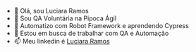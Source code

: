 - 👋 Olá, sou Luciara Ramos
- 👀 Sou QA Voluntária na Pipoca Ágil
- 🌱 Automatizo com Robot Framework e aprendendo Cypress
- 💞️ Estou em busca de trabalhar com QA e Automação
- 📫 Meu linkedin é <a href="https://www.linkedin.com/in/luciararamos/">Luciara Ramos</a>
